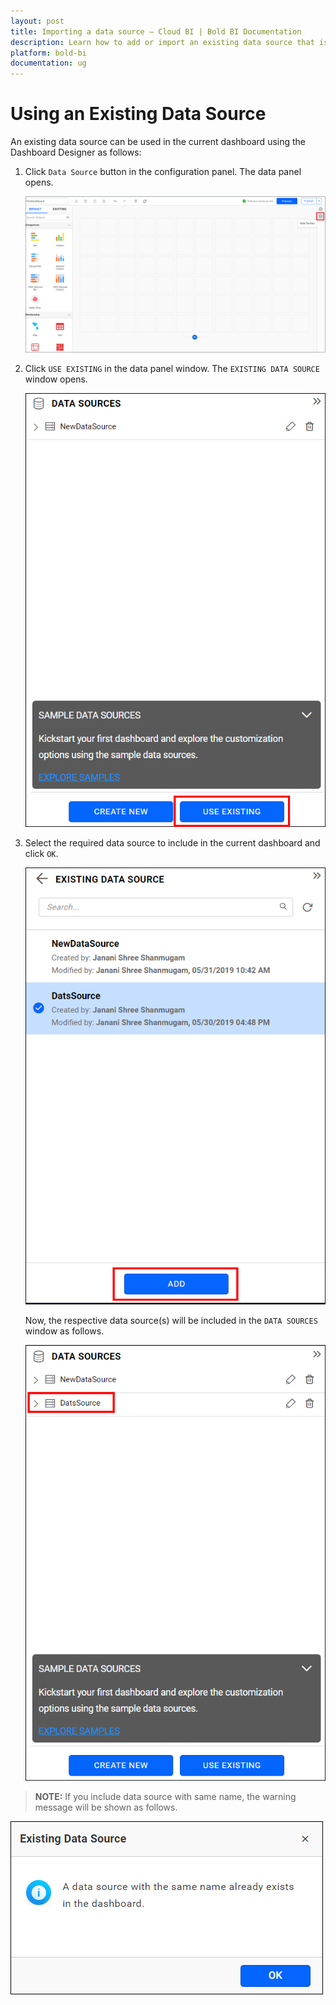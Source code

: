 ```yaml
---
layout: post
title: Importing a data source – Cloud BI | Bold BI Documentation
description: Learn how to add or import an existing data source that is accessible to you into the current dashboard in Bold BI Cloud.
platform: bold-bi
documentation: ug
---
```


# Using an Existing Data Source

An existing data source can be used in the current dashboard using the Dashboard Designer as follows:

1. Click `Data Source` button in the configuration panel. The data panel opens.

   ![Data button](/static/assets/cloud/working-with-datasource/images/databutton.png)

2. Click `USE EXISTING` in the data panel window. The `EXISTING DATA SOURCE` window opens.

   ![Existing data button](/static/assets/cloud/working-with-datasource/images/existingdatabutton.png)

3. Select the required data source to include in the current dashboard and click `OK`.

   ![Existing data source list](/static/assets/cloud/working-with-datasource/images/existingdatasourcelist.png)

   Now, the respective data source(s) will be included in the `DATA SOURCES` window as follows.

   ![Imported data source](/static/assets/cloud/working-with-datasource/images/importeddatasource.png)

> **NOTE:**  If you include data source with same name, the warning message will be shown as follows. 

   ![Exist data source warning](/static/assets/cloud/working-with-datasource/images/existdatasourcewarning.png)
